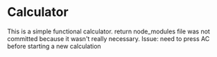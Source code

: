# Calculator

This is a simple functional calculator.   return
node_modules file was not committed because it wasn't really necessary.
Issue: need to press AC before starting a new calculation

